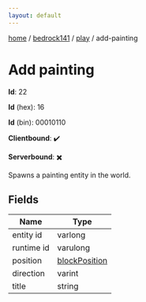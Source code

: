 ```yaml
---
layout: default
---
```


[home](/)  /  [bedrock141](/protocol/bedrock141)  /  [play](/protocol/bedrock141/play)  /  add-painting

# Add painting

**Id**: 22

**Id** (hex): 16

**Id** (bin): 00010110

**Clientbound**: ✔️

**Serverbound**: ✖️

Spawns a painting entity in the world.

## Fields

Name | Type
---|---
entity id | varlong
runtime id | varulong
position | [blockPosition](/protocol/bedrock141/types/block-position)
direction | varint
title | string
